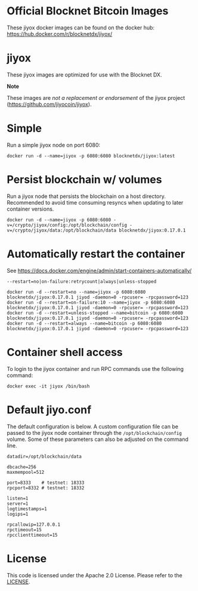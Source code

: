Official Blocknet Bitcoin Images
=================================

These jiyox docker images can be found on the docker hub: https://hub.docker.com/r/blocknetdx/jiyox/

jiyox
========

These jiyox images are optimized for use with the Blocknet DX.

**Note**

These images are _not a replacement or endorsement_ of the jiyox project (https://github.com/jiyocoin/jiyox).


Simple
======

Run a simple jiyox node on port 6080:
```
docker run -d --name=jiyox -p 6080:6080 blocknetdx/jiyox:latest
```


Persist blockchain w/ volumes
=============================

Run a jiyox node that persists the blockchain on a host directory. Recommended to avoid time consuming resyncs when updating to later container versions.
```
docker run -d --name=jiyox -p 6080:6080 -v=/crypto/jiyox/config:/opt/blockchain/config -v=/crypto/jiyox/data:/opt/blockchain/data blocknetdx/jiyox:0.17.0.1
```


Automatically restart the container
===================================

See https://docs.docker.com/engine/admin/start-containers-automatically/

`--restart=no|on-failure:retrycount|always|unless-stopped`

```
docker run -d --restart=no --name=jiyox -p 6080:6080 blocknetdx/jiyox:0.17.0.1 jiyod -daemon=0 -rpcuser= -rpcpassword=123
docker run -d --restart=on-failure:10 --name=jiyox -p 6080:6080 blocknetdx/jiyox:0.17.0.1 jiyod -daemon=0 -rpcuser= -rpcpassword=123
docker run -d --restart=unless-stopped --name=bitcoin -p 6080:6080 blocknetdx/jiyox:0.17.0.1 jiyod -daemon=0 -rpcuser= -rpcpassword=123
docker run -d --restart=always --name=bitcoin -p 6080:6080 blocknetdx/jiyox:0.17.0.1 jiyod -daemon=0 -rpcuser= -rpcpassword=123
```


Container shell access
======================

To login to the jiyox container and run RPC commands use the following command:
```
docker exec -it jiyox /bin/bash
```


Default jiyo.conf
=====================

The default configuration is below. A custom configuration file can be passed to the jiyox  node container through the `/opt/blockchain/config` volume. Some of these parameters can also be adjusted on the command line.
```
datadir=/opt/blockchain/data

dbcache=256
maxmempool=512

port=8333    # testnet: 18333
rpcport=8332 # testnet: 18332

listen=1
server=1
logtimestamps=1
logips=1

rpcallowip=127.0.0.1
rpctimeout=15
rpcclienttimeout=15
```


License
=======

This code is licensed under the Apache 2.0 License. Please refer to the [LICENSE](https://github.com/BlocknetDX/dockerimages/blob/master/LICENSE).